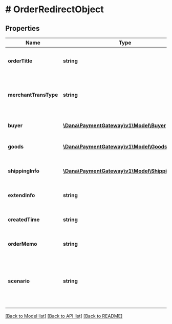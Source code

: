 # # OrderRedirectObject

## Properties

Name | Type | Description | Notes
------------ | ------------- | ------------- | -------------
**orderTitle** | **string** | Additional information of order title |
**merchantTransType** | **string** | Additional information of merchant transaction type | [optional]
**buyer** | [**\Dana\PaymentGateway\v1\Model\Buyer**](Buyer.md) | Additional information of buyer | [optional]
**goods** | [**\Dana\PaymentGateway\v1\Model\Goods[]**](Goods.md) | Additional information of goods | [optional]
**shippingInfo** | [**\Dana\PaymentGateway\v1\Model\ShippingInfo[]**](ShippingInfo.md) | Additional information of shipping info | [optional]
**extendInfo** | **string** | Additional information of extend | [optional]
**createdTime** | **string** | Additional information of created time | [optional]
**orderMemo** | **string** | Additional information of order | [optional]
**scenario** | **string** | For Payment Gateway Drop-in scenario, need to fill it as REDIRECT | [optional]

[[Back to Model list]](../../README.md#models) [[Back to API list]](../../README.md#endpoints) [[Back to README]](../../README.md)
